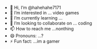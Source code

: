 - 👋 Hi, I’m @hahehahe7171
- 👀 I’m interested in ... video games
- 🌱 I’m currently learning ... 
- 💞️ I’m looking to collaborate on ... coding
- 📫 How to reach me ...nonthing
- 😄 Pronouns: ...?
- ⚡ Fun fact: ...im a gamer

<!---
hahehahe7171/hahehahe7171 is a ✨ special ✨ repository because its `README.md` (this file) appears on your GitHub profile.
You can click the Preview link to take a look at your changes.
--->
